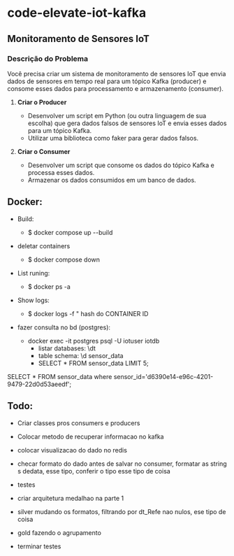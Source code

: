 # code-elevate-iot-kafka
## Monitoramento de Sensores IoT

### Descrição do Problema
Você precisa criar um sistema de monitoramento de sensores IoT que envia dados de sensores em tempo real para um tópico Kafka (producer) e consome esses dados para processamento e armazenamento (consumer).

1. **Criar o Producer**
    - Desenvolver um script em Python (ou outra linguagem de sua escolha) que gera dados falsos de sensores IoT e envia esses dados para um tópico Kafka.
    - Utilizar uma biblioteca como faker para gerar dados falsos.

2. **Criar o Consumer**
    - Desenvolver um script que consome os dados do tópico Kafka e processa esses dados.
    - Armazenar os dados consumidos em um banco de dados.


## Docker: 
- Build:
    - $ docker compose up --build

- deletar containers
    - $ docker compose down 

- List runing:
    - $ docker ps -a

- Show logs:
    - $  docker logs -f " hash do CONTAINER ID

- fazer consulta no bd (postgres):
    - docker exec -it postgres psql -U iotuser iotdb 
         - listar databases: \dt
         - table schema: \d sensor_data
         - SELECT * FROM sensor_data LIMIT 5;


SELECT * FROM sensor_data where sensor_id='d6390e14-e96c-4201-9479-22d0d53aeedf';


## Todo:

- Criar classes pros consumers e producers
- Colocar metodo de recuperar informacao no kafka
- colocar visualizacao do dado no redis
- checar formato do dado antes de salvar no consumer, formatar as string s dedata, esse tipo, conferir o tipo esse tipo de coisa
- testes

- criar arquitetura medalhao na parte 1
- silver mudando os formatos, filtrando por dt_Refe nao nulos, ese tipo de coisa
- gold fazendo o agrupamento
- terminar testes